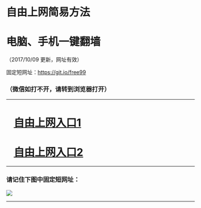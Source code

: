 ﻿# 自由上网简易方法

# 电脑、手机一键翻墙

（2017/10/09 更新，网址有效）

固定短网址：https://git.io/free99

### （微信如打不开，请转到浏览器打开）


***





# &nbsp;&nbsp; <a href="http://ft1100529287.fwq-tz-1001.info/fwqtz01.html?t=100900122906 " target="_blank">自由上网入口1</a>
# &nbsp;&nbsp; <a href="http://ft2857832739.fwq-tz-1002.info/fwqtz02.html?t=100900120069 " target="_blank">自由上网入口2</a>
***

### 请记住下图中固定短网址：

<img src="https://s3-us-west-2.amazonaws.com/fwq-1001/yjfq-20170905okok.png" /> 


***

